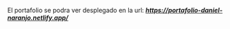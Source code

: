 El portafolio se podra ver desplegado en la url:
***https://portafolio-daniel-naranjo.netlify.app/***

